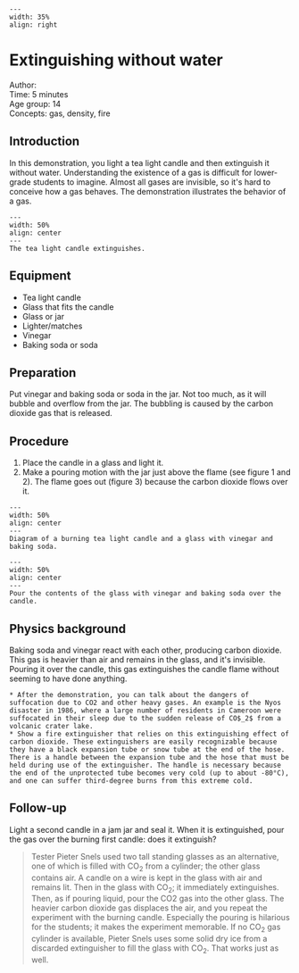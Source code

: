 

<div style="clear: both;">

```{figure} ../../figures/ready.png
---
width: 35%
align: right
```

</div>

# Extinguishing without water


Author:     \
Time:	5 minutes  	\
Age group:	14 \
Concepts:	gas, density, fire

## Introduction
In this demonstration, you light a tea light candle and then extinguish it without water. Understanding the existence of a gas is difficult for lower-grade students to imagine. Almost all gases are invisible, so it's hard to conceive how a gas behaves. The demonstration illustrates the behavior of a gas.

```{figure} demo29_figure3.jpg
---
width: 50%
align: center
---
The tea light candle extinguishes.
```

## Equipment
* Tea light candle
* Glass that fits the candle
* Glass or jar
* Lighter/matches
* Vinegar
* Baking soda or soda

## Preparation
Put vinegar and baking soda or soda in the jar. Not too much, as it will bubble and overflow from the jar. The bubbling is caused by the carbon dioxide gas that is released.

## Procedure
1. Place the candle in a glass and light it.
2. Make a pouring motion with the jar just above the flame (see figure 1 and 2). The flame goes out (figure 3) because the carbon dioxide flows over it.

```{figure} demo29_figure1.jpg
---
width: 50%
align: center
---
Diagram of a burning tea light candle and a glass with vinegar and baking soda.
```

```{figure} demo29_figure2.jpg
---
width: 50%
align: center
---
Pour the contents of the glass with vinegar and baking soda over the candle.
```


## Physics background
Baking soda and vinegar react with each other, producing carbon dioxide. This gas is heavier than air and remains in the glass, and it's invisible. Pouring it over the candle, this gas extinguishes the candle flame without seeming to have done anything.

```{tip}
* After the demonstration, you can talk about the dangers of suffocation due to CO2 and other heavy gases. An example is the Nyos disaster in 1986, where a large number of residents in Cameroon were suffocated in their sleep due to the sudden release of CO$_2$ from a volcanic crater lake.
* Show a fire extinguisher that relies on this extinguishing effect of carbon dioxide. These extinguishers are easily recognizable because they have a black expansion tube or snow tube at the end of the hose. There is a handle between the expansion tube and the hose that must be held during use of the extinguisher. The handle is necessary because the end of the unprotected tube becomes very cold (up to about -80°C), and one can suffer third-degree burns from this extreme cold.
```

## Follow-up
Light a second candle in a jam jar and seal it. When it is extinguished, pour the gas over the burning first candle: does it extinguish?


> Tester Pieter Snels used two tall standing glasses as an alternative, one of which is filled with CO$_2$ from a cylinder; the other glass contains air. 
> A candle on a wire is kept in the glass with air and remains lit. Then in the glass with CO$_2$; it immediately extinguishes. 
> Then, as if pouring liquid, pour the CO2 gas into the other glass. The heavier carbon dioxide gas displaces the air, and you repeat the experiment with the burning candle. Especially the pouring is hilarious for the students; it makes the experiment memorable.
> If no CO$_2$ gas cylinder is available, Pieter Snels uses some solid dry ice from a discarded extinguisher to fill the glass with CO$_2$. That works just as well.
